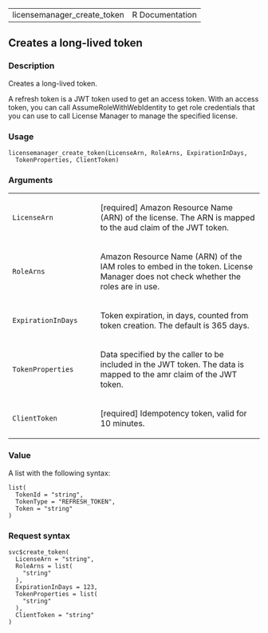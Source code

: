 <table style="width: 100%;">
<tbody>
<tr class="odd">
<td>licensemanager_create_token</td>
<td style="text-align: right;">R Documentation</td>
</tr>
</tbody>
</table>

## Creates a long-lived token

### Description

Creates a long-lived token.

A refresh token is a JWT token used to get an access token. With an
access token, you can call AssumeRoleWithWebIdentity to get role
credentials that you can use to call License Manager to manage the
specified license.

### Usage

    licensemanager_create_token(LicenseArn, RoleArns, ExpirationInDays,
      TokenProperties, ClientToken)

### Arguments

<table>
<colgroup>
<col style="width: 35%" />
<col style="width: 65%" />
</colgroup>
<tbody>
<tr class="odd">
<td><code
id="licensemanager_create_token_:_LicenseArn">LicenseArn</code></td>
<td><p>[required] Amazon Resource Name (ARN) of the license. The ARN is
mapped to the aud claim of the JWT token.</p></td>
</tr>
<tr class="even">
<td><code
id="licensemanager_create_token_:_RoleArns">RoleArns</code></td>
<td><p>Amazon Resource Name (ARN) of the IAM roles to embed in the
token. License Manager does not check whether the roles are in
use.</p></td>
</tr>
<tr class="odd">
<td><code
id="licensemanager_create_token_:_ExpirationInDays">ExpirationInDays</code></td>
<td><p>Token expiration, in days, counted from token creation. The
default is 365 days.</p></td>
</tr>
<tr class="even">
<td><code
id="licensemanager_create_token_:_TokenProperties">TokenProperties</code></td>
<td><p>Data specified by the caller to be included in the JWT token. The
data is mapped to the amr claim of the JWT token.</p></td>
</tr>
<tr class="odd">
<td><code
id="licensemanager_create_token_:_ClientToken">ClientToken</code></td>
<td><p>[required] Idempotency token, valid for 10 minutes.</p></td>
</tr>
</tbody>
</table>

### Value

A list with the following syntax:

    list(
      TokenId = "string",
      TokenType = "REFRESH_TOKEN",
      Token = "string"
    )

### Request syntax

    svc$create_token(
      LicenseArn = "string",
      RoleArns = list(
        "string"
      ),
      ExpirationInDays = 123,
      TokenProperties = list(
        "string"
      ),
      ClientToken = "string"
    )
